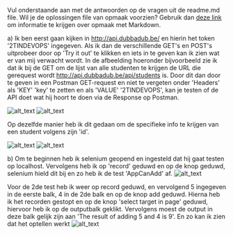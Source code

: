 Vul onderstaande aan met de antwoorden op de vragen uit de readme.md file. Wil je de oplossingen file van opmaak voorzien? Gebruik dan [deze link](https://github.com/adam-p/markdown-here/wiki/Markdown-Cheatsheet) om informatie te krijgen over
opmaak met Markdown.

a)
Ik ben eerst gaan kijken in http://api.dubbadub.be/ en hierin het token '2TINDEVOPS' ingegeven. Als ik dan de verschillende GET's en POST's uitprobeer door op 'Try it out' te klikken en iets in te geven kan ik zien wat er van mij verwacht wordt. In de afbeelding hoeronder bijvoorbeeld zie ik dat ik bij de GET om de lijst van alle studenten te krijgen de URL die gerequest wordt http://api.dubbadub.be/api/students is. Door dit dan door te geven in een Postman GET-request en niet te vergeten onder 'Headers' als 'KEY' 'key' te zetten en als 'VALUE' '2TINDEVOPS', kan je testen of de API doet wat hij hoort te doen via de Response op Postman.

![alt_text](https://i.imgur.com/7gn6KB4.png)
![alt_text](https://i.imgur.com/MnYSb0V.png)

Op dezelfde manier heb ik dit gedaan om de specifieke info te krijgen van een student volgens zijn 'id'.

![alt_text](https://i.imgur.com/8bsPUBB.png)
![alt_text](https://i.imgur.com/9Wpn06o.png)

b)
Om te beginnen heb ik selenium geopend en ingesteld dat hij gaat testen op localhost.
Vervolgens heb ik op 'record' geduwd en op de knop geduwd, selenium hield dit bij en zo heb ik de test 'AppCanAdd' af.
![alt_text](https://i.imgur.com/MYZd6XA.png)

Voor de 2de test heb ik weer op record geduwd, en vervolgend 5 ingegeven in de eerste balk, 4 in de 2de balk en op de knop add geduwd.
Hierna heb ik het recorden gestopt en op de knop 'select target in page' geduwd, hiervoor heb ik op de outputbalk geklikt. Vervolgens moest de output in deze
balk gelijk zijn aan 'The result of adding 5 and 4 is 9'. En zo kan ik zien dat het optellen werkt
![alt_text](https://i.imgur.com/cOh0BwT.png)
